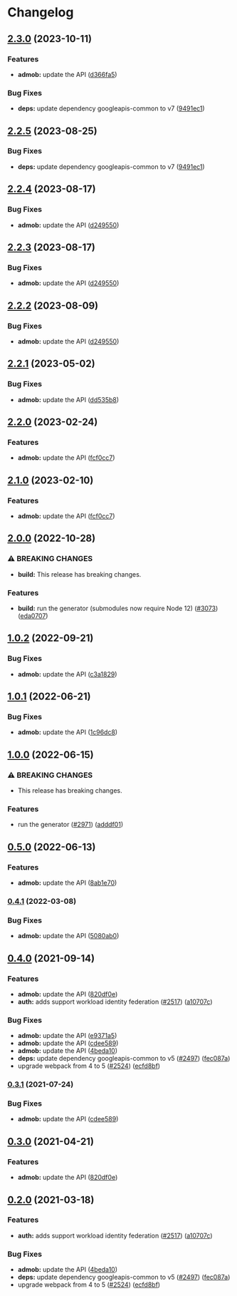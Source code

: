 # Changelog

## [2.3.0](https://github.com/googleapis/google-api-nodejs-client/compare/admob-v2.2.5...admob-v2.3.0) (2023-10-11)


### Features

* **admob:** update the API ([d366fa5](https://github.com/googleapis/google-api-nodejs-client/commit/d366fa5c155eb392c27382e649c05fd443cf5b7a))


### Bug Fixes

* **deps:** update dependency googleapis-common to v7 ([9491ec1](https://github.com/googleapis/google-api-nodejs-client/commit/9491ec1cdc3c413e7d73edcfcd59cf5c28a7c855))

## [2.2.5](https://github.com/googleapis/google-api-nodejs-client/compare/admob-v2.2.4...admob-v2.2.5) (2023-08-25)


### Bug Fixes

* **deps:** update dependency googleapis-common to v7 ([9491ec1](https://github.com/googleapis/google-api-nodejs-client/commit/9491ec1cdc3c413e7d73edcfcd59cf5c28a7c855))

## [2.2.4](https://github.com/googleapis/google-api-nodejs-client/compare/admob-v2.2.3...admob-v2.2.4) (2023-08-17)


### Bug Fixes

* **admob:** update the API ([d249550](https://github.com/googleapis/google-api-nodejs-client/commit/d249550bd56e91b9b027aba965cb464d8f5e7ed9))

## [2.2.3](https://github.com/googleapis/google-api-nodejs-client/compare/admob-v2.2.2...admob-v2.2.3) (2023-08-17)


### Bug Fixes

* **admob:** update the API ([d249550](https://github.com/googleapis/google-api-nodejs-client/commit/d249550bd56e91b9b027aba965cb464d8f5e7ed9))

## [2.2.2](https://github.com/googleapis/google-api-nodejs-client/compare/admob-v2.2.1...admob-v2.2.2) (2023-08-09)


### Bug Fixes

* **admob:** update the API ([d249550](https://github.com/googleapis/google-api-nodejs-client/commit/d249550bd56e91b9b027aba965cb464d8f5e7ed9))

## [2.2.1](https://github.com/googleapis/google-api-nodejs-client/compare/admob-v2.2.0...admob-v2.2.1) (2023-05-02)


### Bug Fixes

* **admob:** update the API ([dd535b8](https://github.com/googleapis/google-api-nodejs-client/commit/dd535b8693c19793c55556f7d5e80a223bfa3960))

## [2.2.0](https://github.com/googleapis/google-api-nodejs-client/compare/admob-v2.1.0...admob-v2.2.0) (2023-02-24)


### Features

* **admob:** update the API ([fcf0cc7](https://github.com/googleapis/google-api-nodejs-client/commit/fcf0cc7ee5c74b9952692020546b7b2a651e1607))

## [2.1.0](https://github.com/googleapis/google-api-nodejs-client/compare/admob-v2.0.0...admob-v2.1.0) (2023-02-10)


### Features

* **admob:** update the API ([fcf0cc7](https://github.com/googleapis/google-api-nodejs-client/commit/fcf0cc7ee5c74b9952692020546b7b2a651e1607))

## [2.0.0](https://github.com/googleapis/google-api-nodejs-client/compare/admob-v1.0.2...admob-v2.0.0) (2022-10-28)


### ⚠ BREAKING CHANGES

* **build:** This release has breaking changes.

### Features

* **build:** run the generator (submodules now require Node 12) ([#3073](https://github.com/googleapis/google-api-nodejs-client/issues/3073)) ([eda0707](https://github.com/googleapis/google-api-nodejs-client/commit/eda07079dadab46a80b6f9ede618f4f43030169e))

## [1.0.2](https://github.com/googleapis/google-api-nodejs-client/compare/admob-v1.0.1...admob-v1.0.2) (2022-09-21)


### Bug Fixes

* **admob:** update the API ([c3a1829](https://github.com/googleapis/google-api-nodejs-client/commit/c3a1829ae2372b01406205068c08a4ad908af0df))

## [1.0.1](https://github.com/googleapis/google-api-nodejs-client/compare/admob-v1.0.0...admob-v1.0.1) (2022-06-21)


### Bug Fixes

* **admob:** update the API ([1c96dc8](https://github.com/googleapis/google-api-nodejs-client/commit/1c96dc855a6a1fc57187284a15cc152ccc8f8bc3))

## [1.0.0](https://github.com/googleapis/google-api-nodejs-client/compare/admob-v0.5.0...admob-v1.0.0) (2022-06-15)


### ⚠ BREAKING CHANGES

* This release has breaking changes.

### Features

* run the generator ([#2971](https://github.com/googleapis/google-api-nodejs-client/issues/2971)) ([adddf01](https://github.com/googleapis/google-api-nodejs-client/commit/adddf018e7cb73adab7341053dd80d72c5a6248d))

## [0.5.0](https://github.com/googleapis/google-api-nodejs-client/compare/admob-v0.4.1...admob-v0.5.0) (2022-06-13)


### Features

* **admob:** update the API ([8ab1e70](https://github.com/googleapis/google-api-nodejs-client/commit/8ab1e709db5a6f0633a1d97c1609cf0c5c6a5108))

### [0.4.1](https://github.com/googleapis/google-api-nodejs-client/compare/admob-v0.4.0...admob-v0.4.1) (2022-03-08)


### Bug Fixes

* **admob:** update the API ([5080ab0](https://github.com/googleapis/google-api-nodejs-client/commit/5080ab0b3256bfeadbb70ead82dd1915cd860e1a))

## [0.4.0](https://www.github.com/googleapis/google-api-nodejs-client/compare/admob-v0.3.1...admob-v0.4.0) (2021-09-14)


### Features

* **admob:** update the API ([820df0e](https://www.github.com/googleapis/google-api-nodejs-client/commit/820df0e42667490f0f9c9d501f19b1412a020673))
* **auth:** adds support workload identity federation ([#2517](https://www.github.com/googleapis/google-api-nodejs-client/issues/2517)) ([a10707c](https://www.github.com/googleapis/google-api-nodejs-client/commit/a10707c477759e7c9ef6360a2fe800856fb600c1))


### Bug Fixes

* **admob:** update the API ([e9371a5](https://www.github.com/googleapis/google-api-nodejs-client/commit/e9371a5a7bc9c0ef456729b2cfd757438a18bccc))
* **admob:** update the API ([cdee589](https://www.github.com/googleapis/google-api-nodejs-client/commit/cdee5890160dbcaafe20215d3145c36cbf8f7575))
* **admob:** update the API ([4beda10](https://www.github.com/googleapis/google-api-nodejs-client/commit/4beda1060e22d3de9a96580a7ec1d42a33d47d87))
* **deps:** update dependency googleapis-common to v5 ([#2497](https://www.github.com/googleapis/google-api-nodejs-client/issues/2497)) ([fec087a](https://www.github.com/googleapis/google-api-nodejs-client/commit/fec087abcf3d994dd41c3ffa0a0c12b1f9f09dae))
* upgrade webpack from 4 to 5  ([#2524](https://www.github.com/googleapis/google-api-nodejs-client/issues/2524)) ([ecfd8bf](https://www.github.com/googleapis/google-api-nodejs-client/commit/ecfd8bfcd06e1beabff7ec9a8c4000222379eb8d))

### [0.3.1](https://www.github.com/googleapis/google-api-nodejs-client/compare/admob-v0.3.0...admob-v0.3.1) (2021-07-24)


### Bug Fixes

* **admob:** update the API ([cdee589](https://www.github.com/googleapis/google-api-nodejs-client/commit/cdee5890160dbcaafe20215d3145c36cbf8f7575))

## [0.3.0](https://www.github.com/googleapis/google-api-nodejs-client/compare/admob-v0.2.0...admob-v0.3.0) (2021-04-21)


### Features

* **admob:** update the API ([820df0e](https://www.github.com/googleapis/google-api-nodejs-client/commit/820df0e42667490f0f9c9d501f19b1412a020673))

## [0.2.0](https://www.github.com/googleapis/google-api-nodejs-client/compare/admob-v0.1.0...admob-v0.2.0) (2021-03-18)


### Features

* **auth:** adds support workload identity federation ([#2517](https://www.github.com/googleapis/google-api-nodejs-client/issues/2517)) ([a10707c](https://www.github.com/googleapis/google-api-nodejs-client/commit/a10707c477759e7c9ef6360a2fe800856fb600c1))


### Bug Fixes

* **admob:** update the API ([4beda10](https://www.github.com/googleapis/google-api-nodejs-client/commit/4beda1060e22d3de9a96580a7ec1d42a33d47d87))
* **deps:** update dependency googleapis-common to v5 ([#2497](https://www.github.com/googleapis/google-api-nodejs-client/issues/2497)) ([fec087a](https://www.github.com/googleapis/google-api-nodejs-client/commit/fec087abcf3d994dd41c3ffa0a0c12b1f9f09dae))
* upgrade webpack from 4 to 5  ([#2524](https://www.github.com/googleapis/google-api-nodejs-client/issues/2524)) ([ecfd8bf](https://www.github.com/googleapis/google-api-nodejs-client/commit/ecfd8bfcd06e1beabff7ec9a8c4000222379eb8d))

